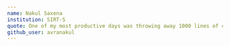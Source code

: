 ```yaml
---
name: Nakul Saxena
institution: SIRT-S
quote: One of my most productive days was throwing away 1000 lines of code.
github_user: avranakul
---
```


